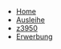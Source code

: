 <!-- docs/SchuB/_sidebar.md -->

* [Home](/)
* [Ausleihe](SchuB/ausleihe.md)
* [z3950](Oeb/z3950.md)
* [Erwerbung](Oeb/erwerbung.md)
